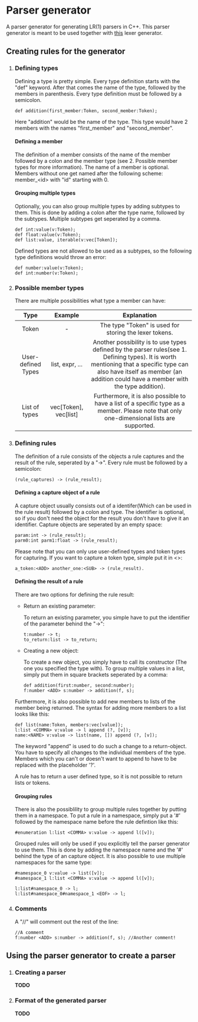 # Parser generator
A parser generator for generating LR(1) parsers in C++. This parser generator is meant to be used together with [this](https://github.com/Creepsy/lexer_generator) lexer generator.

## Creating rules for the generator
1. ### Defining types
    Defining a type is pretty simple. Every type definition starts with the "def" keyword. After that comes the name of the type, followed by the members in parenthesis. Every type definition must be followed by a semicolon.
    ```
    def addition(first_member:Token, second_member:Token);
    ```
    Here "addition" would be the name of the type. This type would have 2 members with the names "first_member" and "second_member".

    #### Defining a member
    The definition of a member consists of the name of the member followed by a colon and the member type (see 2. Possible member types for more information). The name of a member is optional. Members without one get named after the following scheme: member_\<id\> with "id" starting with 0.

    #### Grouping multiple types
    
    Optionally, you can also group multiple types by adding subtypes to them. This is done by adding a colon after the type name, followed by the subtypes. Multiple subtypes get seperated by a comma. 
    ```
    def int:value(v:Token);
    def float:value(v:Token);
    def list:value, iterable(v:vec[Token]);
    ```
    Defined types are not allowed to be used as a subtypes, so the following type definitions would throw an error:
    ```
    def number:value(v:Token);
    def int:number(v:Token);
    ```

2. ### Possible member types
    There are multiple possibilities what type a member can have:

    |Type|Example  |Explanation|
    |:--:|:-------:|:---------:|
    |Token |        -| The type "Token" is used for storing the lexer tokens.        |
    |User-defined Types| list, expr, ...| Another possibility is to use types defined by the parser rules(see 1. Defining types). It is worth mentioning that a specific type can also have itself as member (an addition could have a member with the type addition).|
    |List of types| vec\[Token\], vec\[list\] | Furthermore, it is also possible to have a list of a specific type as a member. Please note that only one-dimensional lists are supported.

3. ### Defining rules
    The definition of a rule consists of the objects a rule captures and the result of the rule, seperated by a "->". Every rule must be followed by a semicolon:
    ```
    (rule_captures) -> (rule_result);
    ```

    #### Defining a capture object of a rule
    A capture object usually consists out of a identifer(Which can be used in the rule result) followed by a colon and type. The identifier is optional, so if you don't need the object for the result you don't have to give it an identifier. Capture objects are seperated by an empty space:
    ```
    param:int -> (rule_result);
    parm0:int parm1:float -> (rule_result);
    ```
    Please note that you can only use user-defined types and token types for capturing. If you want to capture a token type, simple put it in <>:
    ```
    a_token:<ADD> another_one:<SUB> -> (rule_result).
    ```
    #### Defining the result of a rule
    There are two options for defining the rule result:
    + Return an existing parameter: 
     
      To return an existing parameter, you simple have to put the identifier of the parameter behind the "->":
      ```
      t:number -> t;
      to_return:list -> to_return;
      ```
    + Creating a new object:
  
      To create a new object, you simply have to call its constructor (The one you specified the type with). To group multiple values in a list, simply put them in square brackets seperated by a comma:
      ```
      def addition(first:number, second:number);
      f:number <ADD> s:number -> addition(f, s);
      ```

    Furthermore, it is also possible to add new members to lists of the member being returned.
    The syntax for adding more members to a list looks like this:
    ```
    def list(name:Token, members:vec[value]);
    l:list <COMMA> v:value -> l append (?, [v]);
    name:<NAME> v:value -> list(name, []) append (?, [v]);
    ```
    The keyword "append" is used to do such a change to a return-object. You have to specify all changes to the individual members of the type. Members which you can't or doesn't want to append to have to be replaced with the placeholder '?'. 
  
    A rule has to return a user defined type, so it is not possible to return lists or tokens.

    #### Grouping rules
    There is also the possiblility to group multiple rules together by putting them in a namespace. To put a rule in a namespace, simply put a '#' followed by the namespace name before the rule defintion like this:
    ```
    #enumeration l:list <COMMA> v:value -> append l([v]);
    ```
    Grouped rules will only be used if you explicitly tell the parser generator to use them. This is done by adding the namespace name and the '#' behind the type of an capture object. It is also possible to use multiple namespaces for the same type:
    ```
    #namespace_0 v:value -> list([v]);
    #namespace_1 l:list <COMMA> v:value -> append l([v]);

    l:list#namespace_0 -> l;
    l:list#namespace_0#namespace_1 <EOF> -> l;
    ```
4. ### Comments
    A "//"
    will comment out the rest of the line:
    ```
    //A comment
    f:number <ADD> s:number -> addition(f, s); //Another comment!
    ```


## Using the parser generator to create a parser
1. ### Creating a parser
   **TODO**
2. ### Format of the generated parser
   **TODO**